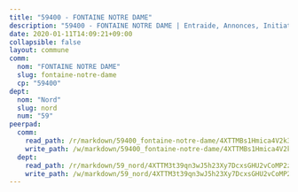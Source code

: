 ```yaml
---
title: "59400 - FONTAINE NOTRE DAME"
description: "59400 - FONTAINE NOTRE DAME | Entraide, Annonces, Initiatives"
date: 2020-01-11T14:09:21+09:00
collapsible: false
layout: commune
comm:
  nom: "FONTAINE NOTRE DAME"
  slug: fontaine-notre-dame
  cp: "59400"
dept:
  nom: "Nord"
  slug: nord
  num: "59"
peerpad:
  comm:
    read_path: /r/markdown/59400_fontaine-notre-dame/4XTTMBs1Hmica4V2k3BhXy4TuYqyAMmMjY73E2kNr7Y2iiFn3
    write_path: /w/markdown/59400_fontaine-notre-dame/4XTTMBs1Hmica4V2k3BhXy4TuYqyAMmMjY73E2kNr7Y2iiFn3-K3TgUDxBv7W3xgVArpWsyuinWXiDQbGt7kzGNttmey6Gh8tneWKxdjkpajkfFv8TtS9C9A1AeMk9XXt1s9uzKhBi4UmPFP5uw2HLqgueazCBege1ai83VNkLc6haX8PWUa5JNqd5
  dept:
    read_path: /r/markdown/59_nord/4XTTM3t39qn3wJ5h23Xy7DcxsGHU2vCoMP2z3iS4TUn3TrtdJ
    write_path: /w/markdown/59_nord/4XTTM3t39qn3wJ5h23Xy7DcxsGHU2vCoMP2z3iS4TUn3TrtdJ-K3TgTuZGkuZqXfr6fpmH7pGsMT6ndvZQMyRDze5QBt7XScLWHoBi246kLoDKpTH2Yo4f3AFSSJqGc2ozvNww7qPLqsDjpvahxCbQ6F5znbfjp6kVgaDcTYc9LyhwSfYuCevnvZUQ
---
```


